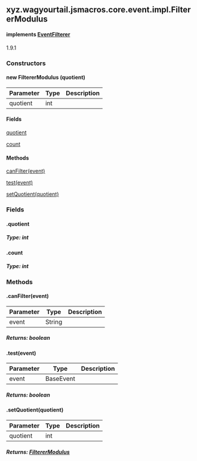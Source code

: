

xyz.wagyourtail.jsmacros.core.event.impl.FiltererModulus
--------------------------------------------------------

#### implements [EventFilterer](1.9.2/xyz/wagyourtail/jsmacros/core/event/EventFilterer.html)

1.9.1

### Constructors

#### new FiltererModulus (quotient)

| Parameter | Type | Description |
|---|---|---|
| quotient | int |  |



#### Fields

[quotient](1.9.2/)


[count](1.9.2/)



#### Methods

[canFilter(event)](#canFilter-String-)


[test(event)](#test-BaseEvent-)


[setQuotient(quotient)](#setQuotient-int-)



### Fields

#### .quotient


##### Type: int



#### .count


##### Type: int



### Methods

#### .canFilter(event)

| Parameter | Type | Description |
|---|---|---|
| event | String |  |

##### Returns: boolean



#### .test(event)

| Parameter | Type | Description |
|---|---|---|
| event | BaseEvent |  |

##### Returns: boolean



#### .setQuotient(quotient)

| Parameter | Type | Description |
|---|---|---|
| quotient | int |  |

##### Returns: [FiltererModulus](#)




